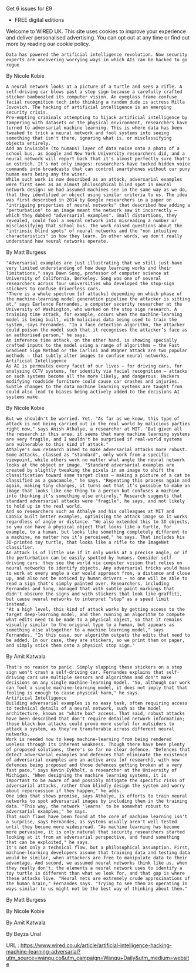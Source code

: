   Get 6 issues for £9
+ FREE digital editions  
    
Welcome to WIRED UK. This site uses cookies to improve your experience and deliver personalised advertising. You can opt out at any time or find out more by reading our cookie policy.
  
    Data has powered the artificial intelligence revolution. Now security experts are uncovering worrying ways in which AIs can be hacked to go rogue  
    
By
Nicole Kobie
  
    A neural network looks at a picture of a turtle and sees a rifle. A self-driving car blows past a stop sign because a carefully crafted sticker bamboozled its computer vision. An eyeglass frame confuse facial recognition tech into thinking a random dude is actress Milla Jovovich. The hacking of artificial intelligence is an emerging security crisis.  
    Pre-empting criminals attempting to hijack artificial intelligence by tampering with datasets or the physical environment, researchers have turned to adversarial machine learning. This is where data has been tweaked to trick a neural network and fool systems into seeing something that isn't there, ignoring what is, or misclassifying objects entirely.  
    Add an invisible (to humans) layer of data noise onto a photo of a school bus, as Google and New York University researchers did, and a neural network will report back that it's almost perfectly sure that's an ostrich. It's not only images: researchers have tucked hidden voice commands into broadcasts that can control smartphones without our puny human ears being any the wiser.  
    While such work is now described as an attack, adversarial examples were first seen as an almost philosophical blind spot in neural network design: we had assumed machines see in the same way as we do, that they identified an object using similar criteria to us. The idea was first described in 2014 by Google researchers in a paper on "intriguing properties of neural networks" that described how adding a "perturbation" to an image meant the network saw it incorrectly — which they dubbed "adversarial examples". Small distortions, they revealed, could fool a neural network into misreading a number or misclassifying that school bus. The work raised questions about the "intrinsic blind spots" of neural networks and the "non intuitive characteristics" in how they learn. In other words, we don't really understand how neural networks operate.  
    
By
Matt Burgess
  
    "Adversarial examples are just illustrating that we still just have very limited understanding of how deep learning works and their limitations," says Dawn Song, professor of computer science at University of California, Berkeley. Song was one of several researchers across four universities who developed the stop-sign stickers to confuse driverless cars.    
    "There is a whole spectrum [of attacks] depending on which phase of the machine-learning model generation pipeline the attacker is sitting at," says Earlence Fernandes, a computer security researcher at the University of Washington, who worked on the stop sign research. A training time attack, for example, occurs when the machine-learning model is being built, with malicious data being used to train the system, says Fernandes. "In a face detection algorithm, the attacker could poison the model such that it recognises the attacker’s face as an authorised person," he says.  
    An inference time attack, on the other hand, is showing specially crafted inputs to the model using a range of algorithms — the Fast Gradient Sign Method or the Carlini and Wagner attack are two popular methods — that subtly alter images to confuse neural networks.   
    Artificial Intelligence  
    As AI is permeates every facet of our lives — for driving cars, for analysing CCTV systems, for identity via facial recognition — attacks on such systems become all the more likely, and dangerous. Hackers modifying roadside furniture could cause car crashes and injuries. Subtle changes to the data machine learning systems are taught from could also lead to biases being actively added to the decisions AI systems make.  
    
By
Nicole Kobie
  
    But we shouldn't be worried. Yet. "As far as we know, this type of attack is not being carried out in the real world by malicious parties right now," says Anish Athalye, a researcher at MIT. "But given all the research in this area, it seems that many machine learning systems are very fragile, and I wouldn't be surprised if real-world systems are vulnerable to this kind of attack."  
    Athalye's own research aimed to make adversarial attacks more robust. Some attacks, classed as "standard", only work from a specific viewpoint, while others work no matter what angle the neural network looks at the object or image. "Standard adversarial examples are created by slightly tweaking the pixels in an image to shift the classification toward some target class — making a picture of a cat be classified as a guacamole," he says. "Repeating this process again and again, making tiny changes, it turns out that it’s possible to make an image that looks like one thing to a person but confuses a machine into thinking it’s something else entirely." Research suggests that standard adversarial attacks were "fragile", he says, and not likely to hold up in the real world.  
    And so researchers such as Athalye and his colleagues at MIT and LabSix built better examples, optimising the attack image so it works regardless of angle or distance. "We also extended this to 3D objects, so you can have a physical object that looks like a turtle, for example, to a human, but looks like something completely different to a machine, no matter how it’s perceived," he says. That includes his 3D-printed toy turtle, that looks like a rifle to the ImageNet classifier.   
    An attack is of little use if it only works at a precise angle, or if the perturbation can be easily spotted by humans. Consider self-driving cars: they see the world via computer vision that relies on neural networks to identify objects. Any adversarial tricks would have to work at every angle a car would approach from, a distance and close up, and also not be noticed by human drivers — no one will be able to read a sign that's simply painted over. Researchers, including Fernandes and Song, managed that with subtle paint markings that didn't obscure the signs and with stickers that look like graffiti, but cause neural networks to interpret "stop" as a speed limit instead.   
    "At a high level, this kind of attack works by getting access to the target deep-learning model, and then running an algorithm to compute what edits need to be made to a physical object, so that it remains visually similar to the original type to a human, but appears as something else altogether to a machine learning model," says Fernandes. "In this case, our algorithm outputs the edits that need to be added. In our case, they are stickers, so we print them on paper, and simply stick them onto a physical stop sign."  
    
By
Amit Katwala
  
    That's no reason to panic. Simply slapping these stickers on a stop sign won't crash a self-driving car. Fernandes explains that self-driving cars use multiple sensors and algorithms and don't make decisions on any single machine-learning model. "So, although our work can fool a single machine-learning model, it does not imply that that fooling is enough to cause physical harm," he says.  
    Artificial Intelligence  
    Building adversarial examples is no easy task, often requiring access to technical details of a neural network, such as the model architecture, known as "white box" access. That said, robust attacks have been described that don't require detailed network information; those black-box attacks could prove more useful for outsiders to attack a system, as they're transferable across different neural networks.  
    Work is needed now to keep machine-learning from being rendered useless through its inherent weakness. Though there have been plenty of proposed solutions, there's so far no clear defence. "Defences that detect adversarial examples and defences that eliminate the existence of adversarial examples are an active area [of research], with new defences being proposed and those defences getting broken at a very fast pace," says Kevin Eykholt, a researcher at the University of Michigan. "When designing the machine learning systems, it is important to be aware of and possibly mitigate the specific risks of adversarial attacks, rather than blindly design the system and worry about repercussion if they happen," he adds.   
    One idea that shows promise, says Athalye, is efforts to train neural networks to spot adversarial images by including them in the training data. "This way, the network 'learns' to be somewhat robust to adversarial examples," he says.   
    That such flaws have been found at the core of machine learning isn't a surprise, says Fernandes, as systems usually aren't well tested until they become more widespread. "As machine learning has become more pervasive, it is only natural that security researchers started looking at it from an adversarial perspective, and found something that can be exploited," he says.   
    It's not only a technical flaw, but a philosophical assumption. First, machine-learning developers assume that training data and testing data would be similar, when attackers are free to manipulate data to their advantage. And second, we assumed neural networks think like us, when they really don't; the elements a neural network uses to identify a toy turtle is different than what we look for, and that gap is where these attacks live. "Neural nets are extremely crude approximations of the human brain," Fernandes says. "Trying to see them as operating in ways similar to us might not be the best way of thinking about them."  
    
By
Matt Burgess
  
    
By
Nicole Kobie
  
    
By
Amit Katwala
  
    
By
Beyza Unal
  
    
  URL : https://www.wired.co.uk/article/artificial-intelligence-hacking-machine-learning-adversarial?utm_source=wanqu.co&utm_campaign=Wanqu+Daily&utm_medium=website
